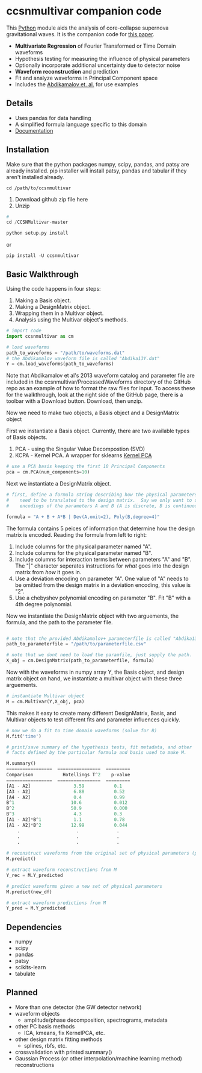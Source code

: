 # ccsnmultivar companion code


This [Python](http://www.python.org/) module aids the analysis of core-collapse supernova gravitational waves.  It is the companion code for [this paper](http://arxiv.org/abs/1406.1164).

* **Multivariate Regression** of Fourier Transformed or Time Domain waveforms
* Hypothesis testing for measuring the influence of physical parameters
* Optionally incorporate additional uncertainty due to detector noise
* **Waveform reconstruction** and prediction
* Fit and analyze waveforms in Principal Component space
* Includes the [Abdikamalov et. al.](http://arxiv.org/abs/1311.3678) for use examples 

## Details
* Uses pandas for data handling
* A simplified formula language specific to this domain
* [Documentation](http://ccsnmultivar.readthedocs.org/en/latest/)


## Installation
Make sure that the python packages numpy, scipy, pandas, and patsy are already installed.
pip installer will install patsy, pandas and tabular if they aren't installed already.

    cd /path/to/ccsnmultivar

1. Download github zip file here
2. Unzip

```python
# 
cd /CCSNMultivar-master

python setup.py install
```
or

    pip install -U ccsnmultivar

## Basic Walkthrough
Using the code happens in four steps:

1. Making a Basis object.
2. Making a DesignMatrix object.
3. Wrapping them in a Multivar object.
4. Analysis using the Multivar object's methods.

```python
# import code
import ccsnmultivar as cm

# load waveforms
path_to_waveforms = "/path/to/waveforms.dat"
# the Abdikamalov waveform file is called "Abdika13Y.dat"
Y = cm.load_waveforms(path_to_waveforms)
```

Note that Abdikamalov et al's 2013 waveform catalog and parameter file are included
in the ccsnmultivar/ProcessedWaveforms directory of the GitHub repo as an example of 
how to format the raw files for input.  To access these for the walkthrough, look at
the right side of the GitHub page, there is a toolbar with a 
Download button.  Download, then unzip.  

Now we need to make two objects, a Basis object and a DesignMatrix object

First we instantiate a Basis object.  Currently, there are two available types of Basis objects.
 
1. PCA - using the Singular Value Decompostion (SVD)
2. KCPA - Kernel PCA.  A wrapper for sklearns [Kernel PCA](http://scikit-learn.org/stable/modules/generated/sklearn.decomposition.KernelPCA.html#sklearn.decomposition.KernelPCA) 

```python
# use a PCA basis keeping the first 10 Principal Components
pca = cm.PCA(num_components=10)
```    
Next we instantiate a DesignMatrix object.

```python
# first, define a formula string describing how the physical parameters
#    need to be translated to the design matrix.  Say we only want to use
#    encodings of the parameters A and B (A is discrete, B is continuous)

formula = "A + B + A*B | Dev(A,omit=2), Poly(B,degree=4)"
```

The formula contains 5 peices of information that determine how the design matrix is 
encoded.  Reading the formula from left to right:

1. Include columns for the physical parameter named "A".
2. Include columns for the physical parameter named "B".
3. Include columns for interaction terms between parameters "A" and "B".  
The "|" character seperates instructions for *what* goes into the design matrix from 
*how* it goes in.
4. Use a deviation encoding on parameter "A".  One value of "A" needs to be omitted 
from the design matrix in a deviation encoding, this value is "2".
4. Use a chebyshev polynomial encoding on parameter "B".  Fit "B" with a 4th degree polynomial.

Now we instantiate the DesignMatrix object with two arguements, the formula, and the
path to the parameter file.
```python

# note that the provided Abdikamalov+ parameterfile is called "Abdika13params.csv"
path_to_parameterfile = "/path/to/parameterfile.csv"

# note that we dont need to load the paramfile, just supply the path.
X_obj = cm.DesignMatrix(path_to_parameterfile, formula)
```

Now with the waveforms in numpy array Y, the Basis object, and design matrix object on hand,
we instantiate a multivar object with these three arguements.

```python
# instantiate Multivar object
M = cm.Multivar(Y,X_obj, pca)

```

This makes it easy to create many different DesignMatrix, Basis, and Multivar objects to test 
different fits and parameter influences quickly.

```python
# now we do a fit to time domain waveforms (solve for B)
M.fit('time')

# print/save summary of the hypothesis tests, fit metadata, and other
# facts defined by the particular formula and basis used to make M.

M.summary()
=================  ================  =========
Comparison           Hotellings T^2    p-value
=================  ================  ========= 
[A1 - A2]                3.59           0.1
[A3 - A2]                6.88           0.52
[A4 - A2]                0.4            0.99
B^1                     10.6            0.012
B^2                     50.9            0.000
B^3                      4.3            0.3
[A1 - A2]*B^1            1.1            0.78
[A1 - A2]*B^2           12.99           0.044
    .                     .              .
    .                     .              .
    .                     .              .
    
# reconstruct waveforms from the original set of physical parameters (param_df)
M.predict()

# extract waveform reconstructions from M
Y_rec = M.Y_predicted

# predict waveforms given a new set of physical parameters
M.predict(new_df)

# extract waveform predictions from M
Y_pred = M.Y_predicted
```

## Dependencies
* numpy
* scipy
* pandas
* patsy
* scikits-learn
* tabulate

## Planned
* More than one detector (the GW detector network)
* waveform objects
  - amplitude/phase decomposition, spectrograms, metadata
* other PC basis methods 
  - ICA, kmeans, fix KernelPCA, etc.
* other design matrix fitting methods 
  - splines, rbfs, etc.
* crossvalidation with printed summary()
* Gaussian Process (or other interpolation/machine learning method) reconstructions




